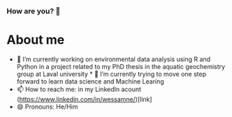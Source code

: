 ### How are you? 👋
# About me

* 🔭 I’m currently working on environmental data analysis using R and Python in a project related to my PhD thesis in the aquatic geochemistry group at Laval university * 🌱 I’m currently trying to move one step forward to learn data science and Machine Learing
* 📫 How to reach me: in my LinkedIn acount (https://www.linkedin.com/in/wessamne/)[link]
*  😄 Pronouns: He/Him

